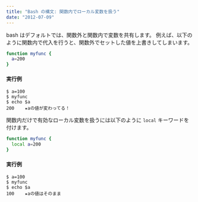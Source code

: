 ```yaml
---
title: "Bash の構文: 関数内でローカル変数を扱う"
date: "2012-07-09"
---
```


bash はデフォルトでは、関数外と関数内で変数を共有します。
例えば、以下のように関数内で代入を行うと、関数外でセットした値を上書きしてしまいます。

```bash
function myfunc {
  a=200
}
```

#### 実行例

```
$ a=100
$ myfunc
$ echo $a
200    ★aの値が変わってる！
```

関数内だけで有効なローカル変数を扱うには以下のように `local` キーワードを付けます。

```bash
function myfunc {
  local a=200
}
```

#### 実行例

```
$ a=100
$ myfunc
$ echo $a
100    ★aの値はそのまま
```

